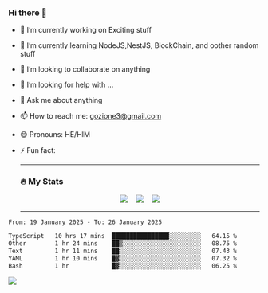 ### Hi there 👋

<!--
**charlieScript/charlieScript** is a ✨ _special_ ✨ repository because its `README.md` (this file) appears on your GitHub profile.

Here are some ideas to get you started: -->

- 🔭 I’m currently working on Exciting stuff
- 🌱 I’m currently learning NodeJS,NestJS, BlockChain, and oother random stuff
- 👯 I’m looking to collaborate on anything
- 🤔 I’m looking for help with ...
- 💬 Ask me about anything
- 📫 How to reach me: gozione3@gmail.com
- 😄 Pronouns: HE/HIM
- ⚡ Fun fact:


  ---

  ### :fire: My Stats

  <div id="stats" align="center">
  <img src="http://github-readme-streak-stats.herokuapp.com?user=charlieScript&theme=dark&date_format=M%20j%5B%2C%20Y%5D" />&nbsp;&nbsp;&nbsp;
  <img src="https://github-readme-stats.vercel.app/api/top-langs/?username=charlieScript&layout=compact&theme=vision-friendly-dark"/>&nbsp;&nbsp;&nbsp;
  <img src="https://github-readme-stats.vercel.app/api?username=charlieScript&show_icons=true&theme=radical"/>
  </div>

  ---



<!--START_SECTION:waka-->

```txt
From: 19 January 2025 - To: 26 January 2025

TypeScript   10 hrs 17 mins  ████████████████░░░░░░░░░   64.15 %
Other        1 hr 24 mins    ██▒░░░░░░░░░░░░░░░░░░░░░░   08.75 %
Text         1 hr 11 mins    ██░░░░░░░░░░░░░░░░░░░░░░░   07.43 %
YAML         1 hr 10 mins    █▓░░░░░░░░░░░░░░░░░░░░░░░   07.32 %
Bash         1 hr            █▓░░░░░░░░░░░░░░░░░░░░░░░   06.25 %
```

<!--END_SECTION:waka-->
![](https://komarev.com/ghpvc/?username=charlieScript)
